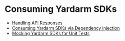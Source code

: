 # Consuming Yardarm SDKs

- [Handling API Responses](./handling-responses.md)
- [Consuming Yardarm SDKs via Dependency Injection](./dependency-injection.md)
- [Mocking Yardarm SDKs for Unit Tests](./mocking.md)
